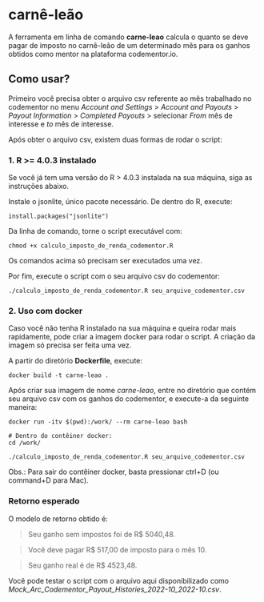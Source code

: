# carnê-leão

A ferramenta em linha de comando __carne-leao__ calcula o quanto se deve pagar de imposto no carnê-leão de um determinado mês para os ganhos obtidos como mentor na plataforma codementor.io.

## Como usar?

Primeiro você precisa obter o arquivo csv referente ao mês trabalhado no codementor no menu _Account and Settings_ > _Account and Payouts_ > _Payout Information_ > _Completed Payouts_ > selecionar _From_ mês de interesse e _to_ mês de interesse.

Após obter o arquivo csv, existem duas formas de rodar o script:

### 1. R >= 4.0.3 instalado

Se você já tem uma versão do R > 4.0.3 instalada na sua máquina, siga as instruções abaixo.

Instale o jsonlite, único pacote necessário. De dentro do R, execute:

```{Rscript}
install.packages("jsonlite")
```

Da linha de comando, torne o script executável com:

```{bash}
chmod +x calculo_imposto_de_renda_codementor.R
```

Os comandos acima só precisam ser executados uma vez.

Por fim, execute o script com o seu arquivo csv do codementor:

```{bash}
./calculo_imposto_de_renda_codementor.R seu_arquivo_codementor.csv
```

### 2. Uso com docker

Caso você não tenha R instalado na sua máquina e queira rodar mais rapidamente, pode criar a imagem docker para rodar o script. A criação da imagem só precisa ser feita uma vez.

A partir do diretório __Dockerfile__, execute:

```{bash}
docker build -t carne-leao .
```

Após criar sua imagem de nome _carne-leao_, entre no diretório que contém seu arquivo csv com os ganhos do codementor, e execute-a da seguinte maneira:

```{bash}
docker run -itv $(pwd):/work/ --rm carne-leao bash

# Dentro do contêiner docker:
cd /work/

./calculo_imposto_de_renda_codementor.R seu_arquivo_codementor.csv
```
Obs.: Para sair do contêiner docker, basta pressionar ctrl+D (ou command+D para Mac).

### Retorno esperado

O modelo de retorno obtido é:

> Seu ganho sem impostos foi de R$ 5040,48.

> Você deve pagar R$ 517,00 de imposto para o mês 10.

> Seu ganho real é de R$ 4523,48.

Você pode testar o script com o arquivo aqui disponibilizado como _Mock_Arc_Codementor_Payout_Histories_2022-10_2022-10.csv_.

